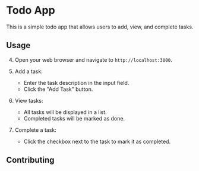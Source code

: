 # Todo App

This is a simple todo app that allows users to add, view, and complete tasks.

## Usage

<!-- 1. Clone the repository:

    ```bash
    git clone https://github.com/your-username/todo-app.git
    ```

2. Install the dependencies:

    ```bash
    npm install
    ```

3. Start the app:

    ```bash
    npm start
    ``` -->

4. Open your web browser and navigate to `http://localhost:3000`.

5. Add a task:
    - Enter the task description in the input field.
    - Click the "Add Task" button.

6. View tasks:
    - All tasks will be displayed in a list.
    - Completed tasks will be marked as done.

7. Complete a task:
    - Click the checkbox next to the task to mark it as completed.

## Contributing


